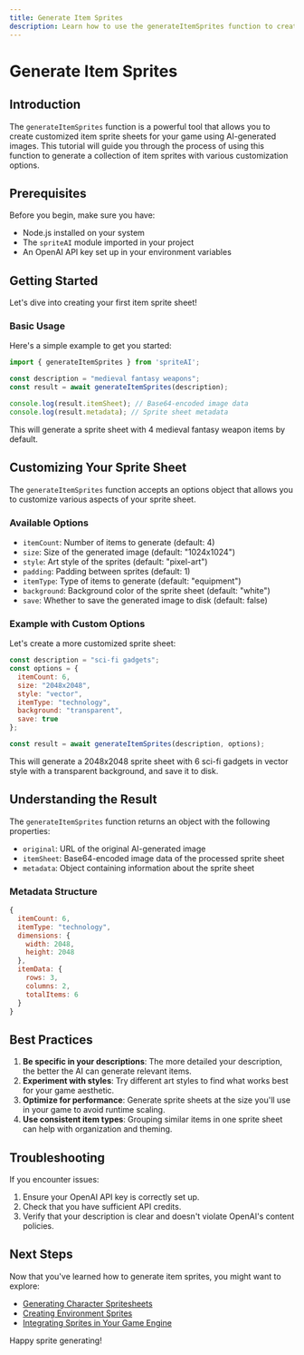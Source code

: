 ```yaml
---
title: Generate Item Sprites
description: Learn how to use the generateItemSprites function to create customized item sprite sheets for your game.
---
```


# Generate Item Sprites

## Introduction

The `generateItemSprites` function is a powerful tool that allows you to create customized item sprite sheets for your game using AI-generated images. This tutorial will guide you through the process of using this function to generate a collection of item sprites with various customization options.

## Prerequisites

Before you begin, make sure you have:

- Node.js installed on your system
- The `spriteAI` module imported in your project
- An OpenAI API key set up in your environment variables

## Getting Started

Let's dive into creating your first item sprite sheet!

### Basic Usage

Here's a simple example to get you started:

```javascript
import { generateItemSprites } from 'spriteAI';

const description = "medieval fantasy weapons";
const result = await generateItemSprites(description);

console.log(result.itemSheet); // Base64-encoded image data
console.log(result.metadata); // Sprite sheet metadata
```

This will generate a sprite sheet with 4 medieval fantasy weapon items by default.

## Customizing Your Sprite Sheet

The `generateItemSprites` function accepts an options object that allows you to customize various aspects of your sprite sheet.

### Available Options

- `itemCount`: Number of items to generate (default: 4)
- `size`: Size of the generated image (default: "1024x1024")
- `style`: Art style of the sprites (default: "pixel-art")
- `padding`: Padding between sprites (default: 1)
- `itemType`: Type of items to generate (default: "equipment")
- `background`: Background color of the sprite sheet (default: "white")
- `save`: Whether to save the generated image to disk (default: false)

### Example with Custom Options

Let's create a more customized sprite sheet:

```javascript
const description = "sci-fi gadgets";
const options = {
  itemCount: 6,
  size: "2048x2048",
  style: "vector",
  itemType: "technology",
  background: "transparent",
  save: true
};

const result = await generateItemSprites(description, options);
```

This will generate a 2048x2048 sprite sheet with 6 sci-fi gadgets in vector style with a transparent background, and save it to disk.

## Understanding the Result

The `generateItemSprites` function returns an object with the following properties:

- `original`: URL of the original AI-generated image
- `itemSheet`: Base64-encoded image data of the processed sprite sheet
- `metadata`: Object containing information about the sprite sheet

### Metadata Structure

```javascript
{
  itemCount: 6,
  itemType: "technology",
  dimensions: {
    width: 2048,
    height: 2048
  },
  itemData: {
    rows: 3,
    columns: 2,
    totalItems: 6
  }
}
```

## Best Practices

1. **Be specific in your descriptions**: The more detailed your description, the better the AI can generate relevant items.
2. **Experiment with styles**: Try different art styles to find what works best for your game aesthetic.
3. **Optimize for performance**: Generate sprite sheets at the size you'll use in your game to avoid runtime scaling.
4. **Use consistent item types**: Grouping similar items in one sprite sheet can help with organization and theming.

## Troubleshooting

If you encounter issues:

1. Ensure your OpenAI API key is correctly set up.
2. Check that you have sufficient API credits.
3. Verify that your description is clear and doesn't violate OpenAI's content policies.

## Next Steps

Now that you've learned how to generate item sprites, you might want to explore:

- [Generating Character Spritesheets](/docs/generateCharacterSpritesheet)
- [Creating Environment Sprites](/docs/generateEnvironmentSprites)
- [Integrating Sprites in Your Game Engine](/docs/integratingSprites)

Happy sprite generating!